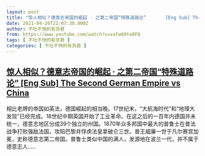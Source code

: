 ```yaml
---
layout: post
title: "惊人相似？德意志帝国的崛起 · 之第二帝国“特殊道路论”       [Eng Sub] The Second German Empire vs China"
date: 2021-04-26T22:07:30.000Z
author: 不吐不快的有货君
from: https://www.youtube.com/watch?v=xxFw69te8FQ
tags: [ 不吐不快的有货君 ]
categories: [ 不吐不快的有货君 ]
---
```

<!--1619474850000-->
[惊人相似？德意志帝国的崛起 · 之第二帝国“特殊道路论”       [Eng Sub] The Second German Empire vs China](https://www.youtube.com/watch?v=xxFw69te8FQ)
------

<div>
相比老牌的帝国如英法，德国崛起的相当晚。17世纪末，“大航海时代”和“地理大发现”已经完成。18世纪中期英国开始了工业革命。在这之后的一百年内德国并未统一，德意志地区分成39个独立的州国。1870年众多邦国中最大的普鲁士在普法战争打败强敌法国，攻陷巴黎并俘虏法皇拿破仑三世。普王威廉一世于凡尔赛宫加冕，史称德意志第二帝国。普鲁士类似中国的满人，发源地在波兰一代，并不属于德意志人.....
</div>
